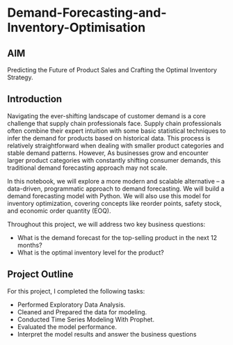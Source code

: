 # Demand-Forecasting-and-Inventory-Optimisation

## AIM
Predicting the Future of Product Sales and Crafting the Optimal Inventory Strategy.

## Introduction
Navigating the ever-shifting landscape of customer demand is a core challenge that supply chain professionals face. Supply chain professionals often combine their expert intuition with some basic statistical techniques to infer the demand for products based on historical data. This process is relatively straightforward when dealing with smaller product categories and stable demand patterns. However, As businesses grow and encounter larger product categories with constantly shifting consumer demands, this traditional demand forecasting approach may not scale.

In this notebook, we will explore a more modern and scalable alternative – a data-driven, programmatic approach to demand forecasting. We will build a demand forecasting model with Python. We will also use this model for inventory optimization, covering concepts like reorder points, safety stock, and economic order quantity (EOQ).

Throughout this project, we will address two key business questions:

- What is the demand forecast for the top-selling product in the next 12 months?
- What is the optimal inventory level for the product?

## Project Outline
For this project, I completed the following tasks:

- Performed Exploratory Data Analysis.
- Cleaned and Prepared the data for modeling.
- Conducted Time Series Modeling With Prophet.
- Evaluated the model performance.
- Interpret the model results and answer the business questions
